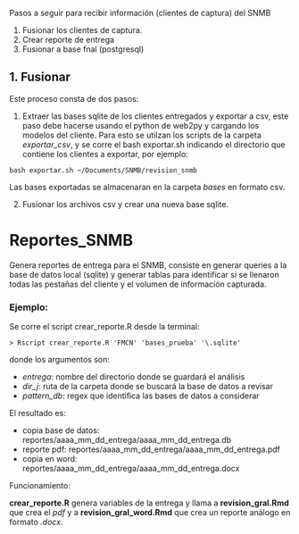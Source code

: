 Pasos a seguir para recibir información (clientes de captura) del SNMB

1. Fusionar los clientes de captura.
2. Crear reporte de entrega
3. Fusionar a base fnal (postgresql)

## 1. Fusionar
Este proceso consta de dos pasos: 

1. Extraer las bases sqlite de los clientes entregados y exportar a csv, este paso debe hacerse usando el python de web2py y cargando los modelos del cliente. Para esto se utilzan los scripts de la carpeta *exportar_csv*, y se corre el bash exportar.sh indicando el directorio que contiene los clientes a exportar, por ejemplo:
```
bash exportar.sh ~/Documents/SNMB/revision_snmb
```
Las bases exportadas se almacenaran en la carpeta *bases* en formato csv.

2. Fusionar los archivos csv y crear una nueva base sqlite.


# Reportes_SNMB

Genera reportes de entrega para el SNMB, consiste en generar queries a la base de datos local (sqlite) y generar tablas para identificar si se llenaron todas las pestañas del cliente y el volumen de información capturada.

### Ejemplo: 
Se corre el script crear_reporte.R desde la terminal:
```
> Rscript crear_reporte.R 'FMCN' 'bases_prueba' '\.sqlite'
```
donde los argumentos son:
* _entrega_: nombre del directorio donde se guardará el análisis
* _dir\_j_: ruta de la carpeta donde se buscará la base de datos a revisar
* _pattern_db_: regex que identifica las bases de datos a considerar

El resultado es:
* copia base de datos: reportes/aaaa_mm_dd_entrega/aaaa_mm_dd_entrega.db
* reporte pdf: reportes/aaaa_mm_dd_entrega/aaaa_mm_dd_entrega.pdf
* copia en word: reportes/aaaa_mm_dd_entrega/aaaa_mm_dd_entrega.docx

Funcionamiento:

**crear_reporte.R** genera variables de la entrega y llama a **revision_gral.Rmd** que crea el _pdf_ y a **revision_gral_word.Rmd** que crea un reporte análogo en formato _.docx_.

